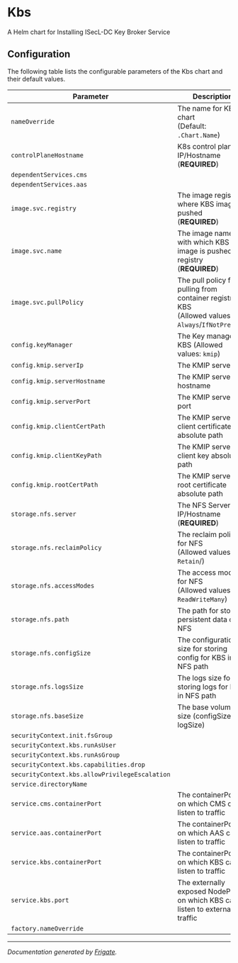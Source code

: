 Kbs
===========

A Helm chart for Installing ISecL-DC Key Broker Service


## Configuration

The following table lists the configurable parameters of the Kbs chart and their default values.

| Parameter                | Description             | Default        |
| ------------------------ | ----------------------- | -------------- |
| `nameOverride` | The name for KBS chart<br> (Default: `.Chart.Name`) | `""` |
| `controlPlaneHostname` | K8s control plane IP/Hostname<br> (**REQUIRED**) | `"<user input>"` |
| `dependentServices.cms` |  | `"cms"` |
| `dependentServices.aas` |  | `"aas"` |
| `image.svc.registry` | The image registry where KBS image is pushed<br> (**REQUIRED**) | `"<user input>"` |
| `image.svc.name` | The image name with which KBS image is pushed to registry<br> (**REQUIRED**) | `"<user input>"` |
| `image.svc.pullPolicy` | The pull policy for pulling from container registry for KBS<br> (Allowed values: `Always`/`IfNotPresent`) | `"Always"` |
| `config.keyManager` | The Key manager for KBS (Allowed values: `kmip`) | `"kmip"` |
| `config.kmip.serverIp` | The KMIP server IP | `null` |
| `config.kmip.serverHostname` | The KMIP server hostname | `null` |
| `config.kmip.serverPort` | The KMIP server port | `5696` |
| `config.kmip.clientCertPath` | The KMIP server client certificate absolute path | `"/etc/kmip/client_certificate.pem"` |
| `config.kmip.clientKeyPath` | The KMIP server client key absolute path | `"/etc/kmip/client_key.pem"` |
| `config.kmip.rootCertPath` | The KMIP server root certificate absolute path | `"/etc/kmip/root_certificate.pem"` |
| `storage.nfs.server` | The NFS Server IP/Hostname<br> (**REQUIRED**) | `"<user input>"` |
| `storage.nfs.reclaimPolicy` | The reclaim policy for NFS<br> (Allowed values: `Retain`/) | `"Retain"` |
| `storage.nfs.accessModes` | The access modes for NFS<br> (Allowed values: `ReadWriteMany`) | `"ReadWriteMany"` |
| `storage.nfs.path` | The path for storing persistent data on NFS | `"/mnt/nfs_share"` |
| `storage.nfs.configSize` | The configuration size for storing config for KBS in NFS path | `"10Mi"` |
| `storage.nfs.logsSize` | The logs size for storing logs for KBS in NFS path | `"1Gi"` |
| `storage.nfs.baseSize` | The base volume size (configSize + logSize) | `"1.1Gi"` |
| `securityContext.init.fsGroup` |  | `1001` |
| `securityContext.kbs.runAsUser` |  | `1001` |
| `securityContext.kbs.runAsGroup` |  | `1001` |
| `securityContext.kbs.capabilities.drop` |  | `["all"]` |
| `securityContext.kbs.allowPrivilegeEscalation` |  | `false` |
| `service.directoryName` |  | `"kbs"` |
| `service.cms.containerPort` | The containerPort on which CMS can listen to traffic | `8445` |
| `service.aas.containerPort` | The containerPort on which AAS can listen to traffic | `8444` |
| `service.kbs.containerPort` | The containerPort on which KBS can listen to traffic | `9443` |
| `service.kbs.port` | The externally exposed NodePort on which KBS can listen to external traffic | `30448` |
| `factory.nameOverride` |  | `""` |



---
_Documentation generated by [Frigate](https://frigate.readthedocs.io)._
